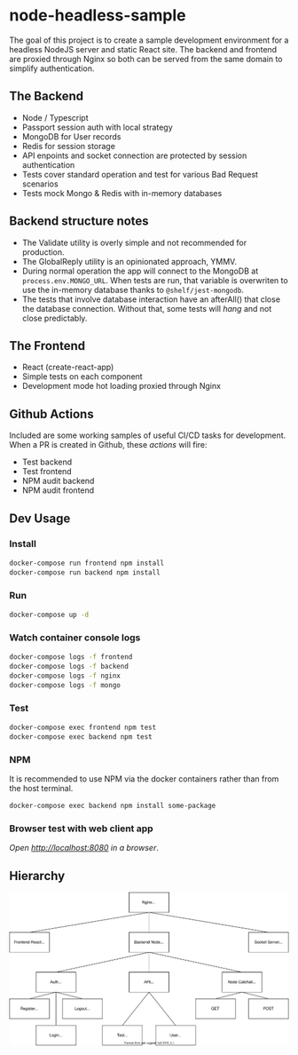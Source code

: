 # node-headless-sample

The goal of this project is to create a sample development environment for a headless NodeJS server and static React site.
The backend and frontend are proxied through Nginx so both can be served from the same domain to simplify authentication.

## The Backend

- Node / Typescript
- Passport session auth with local strategy
- MongoDB for User records
- Redis for session storage
- API enpoints and socket connection are protected by session authentication
- Tests cover standard operation and test for various Bad Request scenarios
- Tests mock Mongo & Redis with in-memory databases

## Backend structure notes

- The Validate utility is overly simple and not recommended for production.
- The GlobalReply utility is an opinionated approach, YMMV.
- During normal operation the app will connect to the MongoDB at `process.env.MONGO_URL`. When tests are run, that variable is overwriten to use the in-memory database thanks to `@shelf/jest-mongodb`.
- The tests that involve database interaction have an afterAll() that close the database connection. Without that, some tests will _hang_ and not close predictably.

## The Frontend

- React (create-react-app)
- Simple tests on each component
- Development mode hot loading proxied through Nginx

## Github Actions

Included are some working samples of useful CI/CD tasks for development.
When a PR is created in Github, these _actions_ will fire:

- Test backend
- Test frontend
- NPM audit backend
- NPM audit frontend

## Dev Usage

### Install

```bash
docker-compose run frontend npm install
docker-compose run backend npm install
```

### Run

```bash
docker-compose up -d
```

### Watch container console logs

```bash
docker-compose logs -f frontend
docker-compose logs -f backend
docker-compose logs -f nginx
docker-compose logs -f mongo
```

### Test

```bash
docker-compose exec frontend npm test
docker-compose exec backend npm test
```

### NPM

It is recommended to use NPM via the docker containers rather than from the host terminal.

```bash
docker-compose exec backend npm install some-package
```

### Browser test with web client app

_Open [http://localhost:8080](http://localhost:8080) in a browser_.

## Hierarchy

![Hierarchy Image](overview.drawio.svg)
